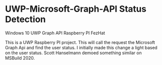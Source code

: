 # UWP-Microsoft-Graph-API Status Detection
Windows 10 UWP Graph API Raspberry PI FezHat


This is a UWP Raspberry PI project. This will call the request the Microsoft Graph Api and find the user status. I initially made this change a light based on the user status. Scott Hanselmann demoed something similar on MSBuild 2020. 
